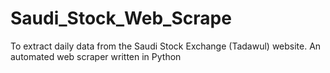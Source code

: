 # Saudi_Stock_Web_Scrape
To extract daily data from the Saudi Stock Exchange (Tadawul) website. An automated web scraper written in Python
